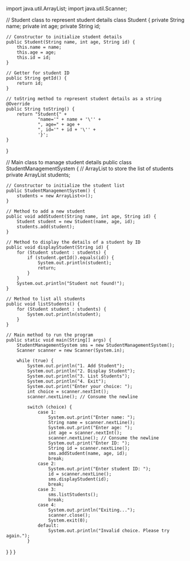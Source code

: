 import java.util.ArrayList;
import java.util.Scanner;

// Student class to represent student details
class Student {
    private String name;
    private int age;
    private String id;

    // Constructor to initialize student details
    public Student(String name, int age, String id) {
        this.name = name;
        this.age = age;
        this.id = id;
    }

    // Getter for student ID
    public String getId() {
        return id;
    }

    // toString method to represent student details as a string
    @Override
    public String toString() {
        return "Student{" +
                "name='" + name + '\'' +
                ", age=" + age +
                ", id='" + id + '\'' +
                '}';
    }
}

// Main class to manage student details
public class
StudentManagementSystem {
    // ArrayList to store the list of students
    private ArrayList<Student> students;

    // Constructor to initialize the student list
    public StudentManagementSystem() {
        students = new ArrayList<>();
    }

    // Method to add a new student
    public void addStudent(String name, int age, String id) {
        Student student = new Student(name, age, id);
        students.add(student);
    }

    // Method to display the details of a student by ID
    public void displayStudent(String id) {
        for (Student student : students) {
            if (student.getId().equals(id)) {
                System.out.println(student);
                return;
            }
        }
        System.out.println("Student not found!");
    }

    // Method to list all students
    public void listStudents() {
        for (Student student : students) {
            System.out.println(student);
        }
    }

    // Main method to run the program
    public static void main(String[] args) {
        StudentManagementSystem sms = new StudentManagementSystem();
        Scanner scanner = new Scanner(System.in);

        while (true) {
            System.out.println("1. Add Student");
            System.out.println("2. Display Student");
            System.out.println("3. List Students");
            System.out.println("4. Exit");
            System.out.print("Enter your choice: ");
            int choice = scanner.nextInt();
            scanner.nextLine(); // Consume the newline

            switch (choice) {
                case 1:
                    System.out.print("Enter name: ");
                    String name = scanner.nextLine();
                    System.out.print("Enter age: ");
                    int age = scanner.nextInt();
                    scanner.nextLine(); // Consume the newline
                    System.out.print("Enter ID: ");
                    String id = scanner.nextLine();
                    sms.addStudent(name, age, id);
                    break;
                case 2:
                    System.out.print("Enter student ID: ");
                    id = scanner.nextLine();
                    sms.displayStudent(id);
                    break;
                case 3:
                    sms.listStudents();
                    break;
                case 4:
                    System.out.println("Exiting...");
                    scanner.close();
                    System.exit(0);
                default:
                    System.out.println("Invalid choice. Please try again.");
            }
}
}
}
